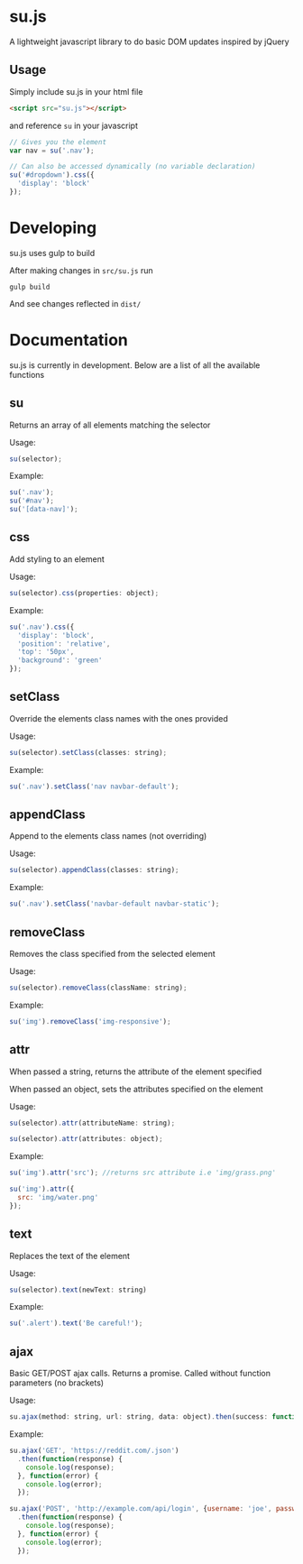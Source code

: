 # su.js

A lightweight javascript library to do basic DOM updates inspired by jQuery

## Usage

Simply include su.js in your html file

```html
<script src="su.js"></script>
```

and reference `su` in your javascript

```javascript
// Gives you the element
var nav = su('.nav');

// Can also be accessed dynamically (no variable declaration)
su('#dropdown').css({
  'display': 'block'
});
```

# Developing

su.js uses gulp to build

After making changes in `src/su.js` run

    gulp build

And see changes reflected in `dist/`

# Documentation

su.js is currently in development. Below are a list of all the available functions

## su

Returns an array of all elements matching the selector

Usage:

```javascript
su(selector);
```

Example:

```javascript
su('.nav');
su('#nav');
su('[data-nav]');
```

## css

Add styling to an element

Usage:

```javascript
su(selector).css(properties: object);
```

Example:

```javascript
su('.nav').css({
  'display': 'block',
  'position': 'relative',
  'top': '50px',
  'background': 'green'
});
```

## setClass

Override the elements class names with the ones provided

Usage:

```javascript  
su(selector).setClass(classes: string);
```

Example:

```javascript
su('.nav').setClass('nav navbar-default');
```

## appendClass

Append to the elements class names (not overriding)

Usage:

```javascript
su(selector).appendClass(classes: string);
```

Example:

```javascript
su('.nav').setClass('navbar-default navbar-static');
```

## removeClass

Removes the class specified from the selected element

Usage:

```javascript
su(selector).removeClass(className: string);
```

Example:

```javascript
su('img').removeClass('img-responsive');
```

## attr

When passed a string, returns the attribute of the element specified

When passed an object, sets the attributes specified on the element

Usage:

```javascript
su(selector).attr(attributeName: string);

su(selector).attr(attributes: object);
```

Example:

```javascript
su('img').attr('src'); //returns src attribute i.e 'img/grass.png'

su('img').attr({
  src: 'img/water.png'
});
```

## text

Replaces the text of the element

Usage:

```javascript
su(selector).text(newText: string)
```

Example:

```javascript
su('.alert').text('Be careful!');
```

## ajax

Basic GET/POST ajax calls. Returns a promise. Called without function parameters (no brackets)

Usage:

```javascript
su.ajax(method: string, url: string, data: object).then(success: function, error: function);
```

Example:

```javascript
su.ajax('GET', 'https://reddit.com/.json')
  .then(function(response) {
    console.log(response);
  }, function(error) {
    console.log(error);
  });

su.ajax('POST', 'http://example.com/api/login', {username: 'joe', password: 'bob'})
  .then(function(response) {
    console.log(response);
  }, function(error) {
    console.log(error);
  });
```
